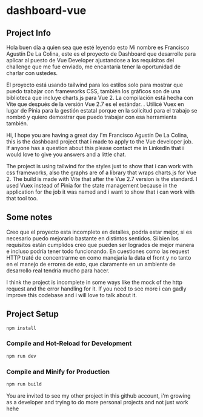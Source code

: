 # dashboard-vue

## Project Info

Hola buen día a quien sea que esté leyendo esto
Mi nombre es Francisco Agustín De La Colina, este es el proyecto de Dashboard que desarrolle para aplicar al puesto de Vue Developer ajustandose a los requisitos del challenge que me fue enviado, me encantaría tener la oportunidad de charlar con ustedes.

El proyecto está usando tailwind para los estilos solo para mostrar que puedo trabajar con frameworks CSS, también los gráficos son de una biblioteca que incluye charts.js para Vue 2. La compilación está hecha con Vite que después de la versión Vue 2.7 es el estándar. . Utilicé Vuex en lugar de Pinia para la gestión estatal porque en la solicitud para el trabajo se nombró y quiero demostrar que puedo trabajar con esa herramienta también.

Hi, I hope you are having a great day
I'm Francisco Agustín De La Colina, this is the dashboard project that i made to apply to the Vue developer job. If anyone has a question about this please contact me in LinkedIn that i would love to give you answers and a little chat.

The project is using tailwind for the styles just to show that i can work with css frameworks, also the graphs are of a library that wraps charts.js for Vue 2. The build is made with Vite that after the Vue 2.7 version is the standard. I used Vuex instead of Pinia for the state management because in the application for the job it was named and i want to show that i can work with that tool too.

## Some notes

Creo que el proyecto esta incompleto en detalles, podría estar mejor, si es necesario puedo mejorarlo bastante en distintos sentidos. Si bien los requisitos están cumplidos creo que pueden ser logrados de mejor manera e incluso podría tener todo funcionando. En cuestiones como las request HTTP traté de concentrarme en como manejaría la data el front y no tanto en el manejo de errores de esto, que claramente en un ambiente de desarrollo real tendría mucho para hacer.

I think the project is incomplete in some ways like the mock of the http request and the error handling for it. If you need to see more i can gadly improve this codebase and i will love to talk about it.

## Project Setup

```sh
npm install
```

### Compile and Hot-Reload for Development

```sh
npm run dev
```

### Compile and Minify for Production

```sh
npm run build
```

You are invited to see my other project in this github account, i'm growing as a developer and trying to do more personal projects and not just work hehe

